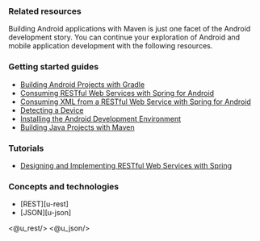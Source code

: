 ### Related resources

Building Android applications with Maven is just one facet of the Android development story. You can continue your exploration of Android and mobile application development with the following resources.

### Getting started guides

* [Building Android Projects with Gradle][gs-gradle-android]
* [Consuming RESTful Web Services with Spring for Android][gs-consuming-rest-android]
* [Consuming XML from a RESTful Web Service with Spring for Android][gs-consuming-rest-xml-android]
* [Detecting a Device][gs-device-detection]
* [Installing the Android Development Environment][gs-android]
* [Building Java Projects with Maven][gs-maven]

[gs-gradle-android]: /guides/gs/gradle-android/
[gs-consuming-rest-android]: /guides/gs/consuming-rest-android/
[gs-consuming-rest-xml-android]: /guides/gs/consuming-rest-xml-android/
[gs-device-detection]: /guides/gs/device-detection/
[gs-android]: /guides/gs/android/
[gs-maven]: /guides/gs/maven/

### Tutorials

* [Designing and Implementing RESTful Web Services with Spring][tut-rest]

[tut-rest]: /guides/tutorials/rest

### Concepts and technologies

* [REST][u-rest]
* [JSON][u-json]

<@u_rest/>
<@u_json/>
